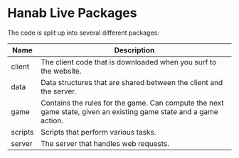 # Hanab Live Packages

The code is split up into several different packages:

| Name    | Description                                                                                                       |
| ------- | ----------------------------------------------------------------------------------------------------------------- |
| client  | The client code that is downloaded when you surf to the website.                                                  |
| data    | Data structures that are shared between the client and the server.                                                |
| game    | Contains the rules for the game. Can compute the next game state, given an existing game state and a game action. |
| scripts | Scripts that perform various tasks.                                                                               |
| server  | The server that handles web requests.                                                                             |
